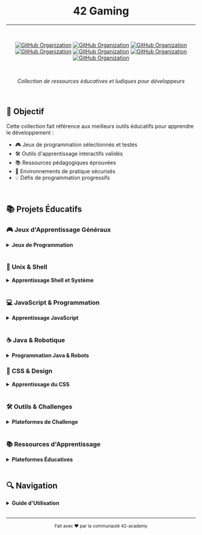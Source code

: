 <div align="center">

# 42 Gaming
---
<br>

[![GitHub Organization](https://img.shields.io/badge/GitHub-42_Academy-purple?logo=github&logoColor=white)](https://github.com/42-academy/.github/blob/main/profile/README.md)
[![GitHub Organization](https://img.shields.io/badge/GitHub-CyberOpsHub-181717?logo=github)](https://github.com/CyberOpsHub)
[![GitHub Organization](https://img.shields.io/badge/GitHub-SmartBot_Guild-181717?logo=github)](https://github.com/SmartBot-Guild)
[![GitHub Organization](https://img.shields.io/badge/GitHub-dev_forks_collection-181717?logo=github)](https://github.com/dev-forks-collection)
[![GitHub Organization](https://img.shields.io/badge/GitHub-42_Career_Hub-181717?logo=github)](https://github.com/42-Career-Hub)
[![GitHub Organization](https://img.shields.io/badge/GitHub-42_Wiki-181717?logo=github)](https://github.com/42-Wiki)
[![GitHub Organization](https://img.shields.io/badge/GitHub-42_Survival_Guide-181717?logo=github)](https://github.com/42-Survival-Guide)

<br>

*Collection de ressources éducatives et ludiques pour développeurs*

</div>
<br>

## 🎯 Objectif

Cette collection fait référence aux meilleurs outils éducatifs pour apprendre le développement :
- 🎮 Jeux de programmation sélectionnés et testés
- 🛠️ Outils d'apprentissage interactifs validés
- 📚 Ressources pédagogiques éprouvées
- 🔧 Environnements de pratique sécurisés
- 💡 Défis de programmation progressifs

<br>

## 📚 Projets Éducatifs

### 🎮 Jeux d'Apprentissage Généraux
<details>
<summary><strong>Jeux de Programmation</strong></summary>

- [**CodeCombat**](https://github.com/codecombat/codecombat)
  - 🎮 [Jouer en ligne](https://codecombat.com/)
  - 📚 [Documentation](https://codecombat.com/docs)
  - 🌍 [Pour les écoles](https://codecombat.com/schools)
  - 🛠️ Technologies : Python, JavaScript, C++
  - ⭐ 7.4k+ stars sur GitHub
  - 👥 [Forum communautaire](https://discourse.codecombat.com/)
  - 📖 [Guide des niveaux](https://codecombat.com/play)
- [**Bitburner**](https://github.com/danielyxie/bitburner)
  - 🎮 [Jouer en ligne](https://danielyxie.github.io/bitburner/)
  - 📖 [Documentation](https://bitburner.readthedocs.io)
  - 💻 [Tutoriels](https://bitburner.readthedocs.io/en/latest/guidesandtips/gameplay_tips.html)
  - 🛠️ Technologies : JavaScript, Node.js
  - ⭐ 6.5k+ stars
  - 🔄 Version actuelle : v2.3.0
  - 📱 [Extension Steam](https://store.steampowered.com/app/1812820/Bitburner/)
- [**CheckiO**](https://github.com/CheckiO)
  - 🌐 [Python Edition](https://py.checkio.org/)
  - 🌐 [JavaScript Edition](https://js.checkio.org/)
  - 📚 Défis de code en Python et JavaScript
  - 🎮 Interface de jeu unique
  - 👥 Revue de code par la communauté
  - 🎯 Progression par île thématique
  - 💡 Solutions commentées
- [**Terminus**](http://web.mit.edu/mprat/Public/web/Terminus/Web/main.html)
  - 🎮 [Jouer en ligne](http://web.mit.edu/mprat/Public/web/Terminus/Web/main.html)
  - 📚 Apprentissage des commandes Unix
  - 🎯 Progression intuitive
  - 💡 Interface de jeu RPG
  - 🌍 Environnement sécurisé
  - 📖 Guide intégré
  - ⭐ Excellent pour débutants
- [**VimAdventures**](https://vim-adventures.com/)
  - 🎮 [Jouer en ligne](https://vim-adventures.com/)
  - 📚 Apprentissage Vim interactif
  - 🎯 Progression ludique
  - 💡 Interface RPG
  - 🌍 Multiple niveaux
  - 📖 Tutoriels intégrés
  - ⭐ Très recommandé
- [**Linux Journey**](https://linuxjourney.com/)
  - 🌐 [Site officiel](https://linuxjourney.com/)
  - 📚 Formation Linux complète
  - 🎯 Modules progressifs
  - 💡 Exercices pratiques
  - 🌍 Ressources gratuites
  - 📖 Documentation détaillée
  - 👥 Communauté active
</details>
<br>

### 🐧 Unix & Shell
<details>
<summary><strong>Apprentissage Shell et Système</strong></summary>

- [**GameShell**](https://github.com/phyver/GameShell)
  - 🐚 [Documentation FR](https://github.com/phyver/GameShell/blob/master/docs/fr/README.md)
  - 🌍 [Documentation EN](https://github.com/phyver/GameShell/blob/master/docs/en/README.md)
  - 📥 Installation : `curl -fsSL https://git.io/gameshell | bash`
  - 📚 [Wiki](https://github.com/phyver/GameShell/wiki)
  - 🎯 40+ missions
  - 💡 [Solutions](https://github.com/phyver/GameShell/tree/master/solutions)
  - 🔧 [Scripts utiles](https://github.com/phyver/GameShell/tree/master/utils)
- [**OverTheWire Games**](https://github.com/OverTheWire/OverTheWire-website)
  - 🌐 [Site officiel](https://overthewire.org/wargames/)
  - 📚 Wargames disponibles :
    - [Bandit](https://overthewire.org/wargames/bandit/) - Débutant
    - [Natas](https://overthewire.org/wargames/natas/) - Web Security
    - [Leviathan](https://overthewire.org/wargames/leviathan/) - Unix
    - [Krypton](https://overthewire.org/wargames/krypton/) - Cryptographie
  - 💭 [IRC](https://overthewire.org/information/irc.html)
  - 📖 [Wiki](https://github.com/OverTheWire/OverTheWire-website/wiki)
  - 🔐 [Challenges SSH](https://overthewire.org/information/connect.html)
- [**Cmdchallenge**](https://cmdchallenge.com/)
  - 🎮 [Jouer en ligne](https://cmdchallenge.com/)
  - 📚 Défis ligne de commande
  - 🎯 Validation en temps réel
  - 💡 Solutions multiples
  - 👥 Communauté active
  - 📖 Base de connaissances
  - 🌟 Interface moderne
- [**KillTheYak**](https://github.com/JonathonReinhart/killtheyak)
  - 🎮 Puzzles pratiques
  - 📚 Apprentissage shell
  - 🎯 Solutions vérifiables
  - 💡 Approche pragmatique
  - 🌍 Open source
  - 📖 Guides détaillés
  - ⭐ Cas réels
- [**Bashcrawl**](https://gitlab.com/slackermedia/bashcrawl)
  - 🎮 Dungeon crawler Bash
  - 📚 Progression RPG
  - 🎯 Apprentissage exploratoire
  - 💡 Structure modulaire
  - 🌍 Multi-niveaux
  - 📖 Documentation incluse
  - ⭐ Apprendre en jouant
- [**TuxType**](http://tuxtype.sourceforge.net/)
  - 🎮 Training frappe
  - 🐧 Native Linux
  - 🎯 Modes multiples
  - 🌍 Multi-langue
  - 💡 Statistiques progression
  - 📊 Suivi performances
  - 🎨 Design engageant
</details>
<br>

### 💻 JavaScript & Programmation
<details>
<summary><strong>Apprentissage JavaScript</strong></summary>

- [**Screeps**](https://github.com/screeps/screeps)
  - 🌐 [Jouer en ligne](https://screeps.com/)
  - 📚 [Documentation](https://docs.screeps.com/)
  - 💻 [API Reference](https://docs.screeps.com/api/)
  - 🔧 [Outils recommandés](https://docs.screeps.com/third-party.html)
  - 👥 [Forum](https://screeps.com/forum/)
  - 📦 [NPM Package](https://www.npmjs.com/package/screeps)
  - 🎮 [Steam](https://store.steampowered.com/app/464350/Screeps/)
- [**Untrusted**](https://github.com/AlexNisnevich/untrusted)
  - 🎮 [Jouer en ligne](https://alexnisnevich.github.io/untrusted/)
  - 📖 Meta-JavaScript adventure game
  - 💻 Modifier le code source pour gagner
  - 🌟 Expérience unique d'apprentissage
  - 🎯 21 niveaux progressifs
  - 📚 [Documentation](https://github.com/AlexNisnevich/untrusted/wiki)
  - ⭐ 4.4k+ stars sur GitHub
</details>
<br>

### ☕ Java & Robotique
<details>
<summary><strong>Programmation Java & Robots</strong></summary>

- [**Robocode**](https://github.com/robo-code/robocode)
  - 🤖 [Télécharger](https://robocode.sourceforge.io/)
  - 📚 [Wiki](https://robowiki.net/)
  - 💻 Programmation de robots en Java
  - 🎮 Batailles de robots programmables
  - 🏆 [Compétitions](https://robowiki.net/wiki/Competitions)
  - 📖 [Tutoriels](https://robowiki.net/wiki/Tutorials)
  - 🌟 Idéal pour apprendre Java
</details>

### 🎨 CSS & Design
<details>
<summary><strong>Apprentissage du CSS</strong></summary>

- [**Flexbox Froggy**](https://github.com/thomaspark/flexboxfroggy)
  - 🐸 [Jouer en ligne](https://flexboxfroggy.com/)
  - 📚 Apprendre CSS Flexbox
  - 🌍 24 langues disponibles
  - 🎯 24 niveaux progressifs
  - 💡 Approche visuelle intuitive
  - ⭐ 5.8k+ stars sur GitHub
  - 🎮 Interface ludique
- [**CSS Grid Garden**](https://github.com/thomaspark/gridgarden)
  - 🌐 [Jouer en ligne](https://cssgridgarden.com/)
  - 📚 Apprendre CSS Grid
  - 🎮 28 niveaux de jardinage
  - 🌍 Support multilingue
  - 💻 Exercices pratiques
  - 📖 [Documentation](https://github.com/thomaspark/gridgarden/blob/master/README.md)
  - 🎯 Excellent pour les débutants
- [**CSSBattle**](https://cssbattle.dev/)
  - 🎯 [Défis quotidiens](https://cssbattle.dev/daily)
  - 🏆 [Classement](https://cssbattle.dev/leaderboard)
  - 📚 [Apprentissage CSS](https://cssbattle.dev/learn)
  - 🎮 Gamification du CSS
  - 👥 Communauté active
  - 💡 Solutions créatives
  - 🌟 Interface intuitive
</details>
<br>

### 🛠️ Outils & Challenges
<details>
<summary><strong>Plateformes de Challenge</strong></summary>

- [**CodinGame**](https://www.codingame.com/)
  - 🎮 [Clash of Code](https://www.codingame.com/multiplayer/clashofcode)
  - 🤖 [Bot Programming](https://www.codingame.com/multiplayer/bot-programming)
  - 📚 [Puzzles](https://www.codingame.com/training)
  - 🏢 [Pour entreprises](https://www.codingame.com/work/solutions/coding-game/)
  - 🎯 [Compétitions](https://www.codingame.com/contests/)
  - 💼 [Offres d'emploi](https://www.codingame.com/work/job-offers/)
  - 👥 [Forum](https://www.codingame.com/forum/t/welcome-to-codingame/1894)
- [**exercism**](https://github.com/exercism/exercism)
  - 🌐 [Site Web](https://exercism.org/)
  - 📚 [Tracks disponibles](https://exercism.org/tracks)
  - 💻 [CLI](https://github.com/exercism/cli)
  - 👥 [Mentorat](https://exercism.org/mentoring)
  - 🎯 [Exercices](https://github.com/exercism/problem-specifications)
  - 📖 [Documentation](https://exercism.org/docs)
  - 🤝 [Contribuer](https://exercism.org/contributing)
- [**Project Euler**](https://projecteuler.net/)
  - 🧮 [Archives](https://projecteuler.net/archives)
  - 📊 [Statistiques](https://projecteuler.net/statistics)
  - 👥 [Forum](https://projecteuler.net/forum)
  - 📚 [Problèmes récents](https://projecteuler.net/recent)
  - 🏆 [Niveaux](https://projecteuler.net/levels)
  - 💡 [À propos](https://projecteuler.net/about)
  - 📖 [FAQ](https://projecteuler.net/faq)
</details>
<br>

### 📚 Ressources d'Apprentissage
<details>
<summary><strong>Plateformes Éducatives</strong></summary>

- [**Learn Git Branching**](https://github.com/pcottle/learnGitBranching)
  - 🌐 [Version en ligne](https://learngitbranching.js.org/)
  - 📚 [Solutions](https://github.com/pcottle/learnGitBranching/wiki/Solutions)
  - 🌍 [Traductions](https://github.com/pcottle/learnGitBranching/blob/main/src/levels/index.js)
  - ⭐ 20k+ stars
  - 🎯 69 niveaux
  - 💡 [Guide](https://github.com/pcottle/learnGitBranching/wiki/Guide)
  - 🔧 [Contribuer](https://github.com/pcottle/learnGitBranching/blob/main/CONTRIBUTING.md)

- [**TwilioQuest**](https://github.com/TwilioQuest/twilioquest)
  - 🎮 [Télécharger](https://www.twilio.com/quest/download)
  - 📖 [Guide de démarrage](https://www.twilio.com/quest/learn)
  - 🛠️ Technologies : JavaScript, Python, APIs
  - 🌟 Gratuit et open-source
  - 📱 Multi-plateforme
  - 🎨 [Extensions](https://www.twilio.com/quest/extensions)
  - 👥 [Communauté Discord](https://discord.gg/twilioquest)

- [**Codecademy**](https://www.codecademy.com/)
  - 💻 [Catalogue de cours](https://www.codecademy.com/catalog)
  - 🛣️ [Parcours d'apprentissage](https://www.codecademy.com/paths)
  - 🎯 [Projets guidés](https://www.codecademy.com/projects)
  - 👥 [Forum](https://discuss.codecademy.com/)
  - 📱 [Applications](https://www.codecademy.com/mobile)
  - 💼 [Pro](https://www.codecademy.com/pro)
  - 🏢 [Pour entreprises](https://www.codecademy.com/business)
</details>
<br>

## 🔍 Navigation
<details>
<summary><strong>Guide d'Utilisation</strong></summary>

1. **Par Niveau**
   - 🌱 Débutant : [GameShell](https://github.com/phyver/GameShell), [Flexbox Froggy](https://flexboxfroggy.com/)
   - 🔄 Intermédiaire : [CodeCombat](https://codecombat.com/), [Bitburner](https://danielyxie.github.io/bitburner/)
   - 🚀 Avancé : [Project Euler](https://projecteuler.net/), [Screeps](https://screeps.com/)

2. **Par Technologie**
   - 🐚 Shell : [GameShell](https://github.com/phyver/GameShell), [OverTheWire](https://overthewire.org/)
   - 💻 JavaScript : [Screeps](https://screeps.com/), [Untrusted](https://alexnisnevich.github.io
</details>
<br>

---

<div align="center">

<sub>Fait avec ❤️ par la communauté 42-academy</sub>
</div>
